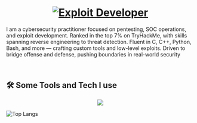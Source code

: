 <h1 align="center">
  <a href="https://git.io/typing-svg">
    <img src="https://readme-typing-svg.herokuapp.com/?lines=Exploit%20Developer&font=Fira%20Code&center=true&width=440&height=45&vCenter=true&size=22" alt="Exploit Developer">
  </a>
</h1>

I am a cybersecurity practitioner focused on pentesting, SOC operations, and exploit development.
Ranked in the top 7% on TryHackMe, with skills spanning reverse engineering to threat detection.
Fluent in C, C++, Python, Bash, and more — crafting custom tools and low-level exploits.
Driven to bridge offense and defense, pushing boundaries in real-world security

<br>
<p align="center">
</p>

## ️🛠️ Some Tools and Tech I use



<p align="center">
  <a href="https://skillicons.dev">
   <img src="https://skillicons.dev/icons?i=c,cpp,python,java,linux,bash,cmd,vscode,html,js,php,github,kali,powershell,nmap,burpsuite,wireshark,metasploit,sqlite&perline=5" />

  </a>
</p>


![Top Langs](https://github-readme-stats.vercel.app/api/top-langs/?username=FajrJauhar&theme=vue&count_private=true&show_icons=true&layout=compact)

